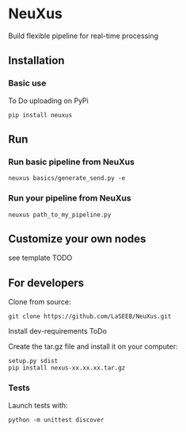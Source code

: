 # NeuXus
Build flexible pipeline for real-time processing


## Installation

### Basic use

To Do uploading on PyPi
```
pip install neuxus
```

## Run

### Run basic pipeline from NeuXus

```
neuxus basics/generate_send.py -e
```

### Run your pipeline from NeuXus

```
neuxus path_to_my_pipeline.py
```

## Customize your own nodes

see template
TODO

## For developers

Clone from source:

```
git clone https://github.com/LaSEEB/NeuXus.git
```

Install dev-requirements
ToDo

Create the tar.gz file and install it on your computer:
```
setup.py sdist
pip install nexus-xx.xx.xx.tar.gz
```

### Tests

Launch tests with:
```
python -m unittest discover
```
